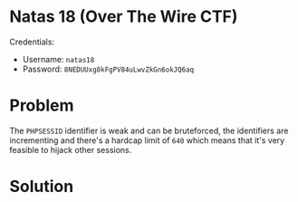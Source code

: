 
# Natas 18 (Over The Wire CTF)

Credentials:

- Username: `natas18`
- Password: `8NEDUUxg8kFgPV84uLwvZkGn6okJQ6aq`


# Problem

The `PHPSESSID` identifier is weak and can be bruteforced, the identifiers
are incrementing and there's a hardcap limit of `640` which means that it's
very feasible to hijack other sessions.


# Solution

